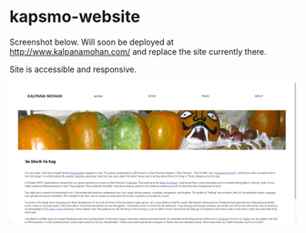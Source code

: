 # kapsmo-website

Screenshot below. Will soon be deployed at http://www.kalpanamohan.com/ and replace the site currently there.

Site is accessible and responsive.

![screenshot of current progress](screenshot.png)
